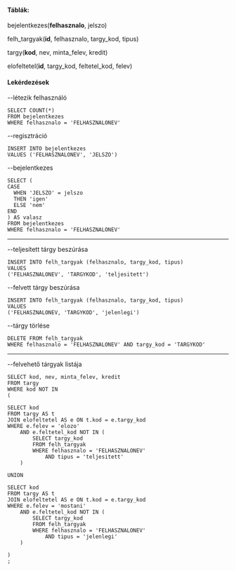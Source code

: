 #### Táblák:

bejelentkezes(**felhasznalo**, jelszo)

felh_targyak(**id**, felhasznalo, targy_kod, tipus)

targy(**kod**, nev, minta_felev, kredit)

elofeltetel(**id**, targy_kod, feltetel_kod, felev)


#### Lekérdezések

--létezik felhasználó
```
SELECT COUNT(*)
FROM bejelentkezes
WHERE felhasznalo = 'FELHASZNALONEV'
```
--regisztráció
```
INSERT INTO bejelentkezes
VALUES ('FELHASZNALONEV', 'JELSZO')
```
--bejelentkezes
```
SELECT (
CASE
  WHEN 'JELSZO' = jelszo
  THEN 'igen'
  ELSE 'nem'
END
) AS valasz
FROM bejelentkezes
WHERE felhasznalo = 'FELHASZNALONEV'
```

---------------------------------

--teljesített tárgy beszúrása
```
INSERT INTO felh_targyak (felhasznalo, targy_kod, tipus)
VALUES
('FELHASZNALONEV', 'TARGYKOD', 'teljesitett')
```

--felvett tárgy beszúrása
```
INSERT INTO felh_targyak (felhasznalo, targy_kod, tipus)
VALUES
('FELHASZNALONEV, 'TARGYKOD', 'jelenlegi')
```

--tárgy törlése
```
DELETE FROM felh_targyak
WHERE felhasznalo = 'FELHASZNALONEV' AND targy_kod = 'TARGYKOD'
```

---------------------------------------

--felvehető tárgyak listája
```
SELECT kod, nev, minta_felev, kredit
FROM targy
WHERE kod NOT IN
(

SELECT kod
FROM targy AS t
JOIN elofeltetel AS e ON t.kod = e.targy_kod
WHERE e.felev = 'elozo'
	AND e.feltetel_kod NOT IN (
		SELECT targy_kod
		FROM felh_targyak
		WHERE felhasznalo = 'FELHASZNALONEV'
			AND tipus = 'teljesitett'
	)
	
UNION

SELECT kod
FROM targy AS t
JOIN elofeltetel AS e ON t.kod = e.targy_kod
WHERE e.felev = 'mostani'
	AND e.feltetel_kod NOT IN (
		SELECT targy_kod
		FROM felh_targyak
		WHERE felhasznalo = 'FELHASZNALONEV'
			AND tipus = 'jelenlegi'
	)
	
)
;
```
